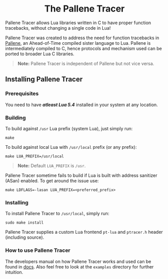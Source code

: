 <h1 align="center">The Pallene Tracer</h1>

Pallene Tracer allows Lua libraries written in C to have proper function tracebacks, without changing a single code in Lua!

Pallene Tracer was created to address the need for function tracebacks in [Pallene](https://github.com/pallene-lang/pallene), an Ahead-of-Time compiled sister language to Lua. Pallene is intermediately compiled to C, hence protocols and mechanism used can be ported to broader Lua C libraries.

> **Note:** Pallene Tracer is independent of Pallene but not vice versa.

## Installing Pallene Tracer

### Prerequisites

You need to have **_atleast Lua 5.4_** installed in your system at any location.

### Building

To build against `/usr` Lua prefix (system Lua), just simply run:
```
make
```

To build against local Lua with `/usr/local` prefix (or any prefix):
```
make LUA_PREFIX=/usr/local
```

> **Note:** Default `LUA_PREFIX` is `/usr`.

Pallene Tracer sometime fails to build if Lua is built with address sanitizer (ASan) enabled. To get around the issue use: 
```
make LDFLAGS=-lasan LUA_PREFIX=<preferred_prefix>
```

### Installing

To install Pallene Tracer to `/usr/local`, simply run:
```
sudo make install
```

Pallene Tracer supplies a custom Lua frontend `pt-lua` and `ptracer.h` header (including source).

### How to use Pallene Tracer

The developers manual on how Pallene Tracer works and used can be found in [docs](https://github.com/pallene-lang/pallene-tracer/blob/main/docs/MANUAL.md). Also feel free to look at the `examples` directory for further intuition.
